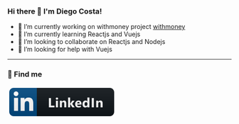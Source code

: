 ### Hi there 👋 I'm Diego Costa!

- 🔭 I’m currently working on withmoney project [withmoney](https://github.com/withmoney)
- 🌱 I’m currently learning Reactjs and Vuejs
- 👯 I’m looking to collaborate on Reactjs and Nodejs
- 🤔 I’m looking for help with Vuejs

---

### 📢 Find me

<p>
  <a href="https://www.linkedin.com/in/diegocosta-dev/">
    <img src="https://raw.githubusercontent.com/diegocosta-dev/diegocosta-dev/dead693ca37ffb9ddefd7ed7d11577205ef301ad/Resources/linkedin.svg" alt="linkedin" style="vertical-align:top; margin:4px">
  </a>
</p>
